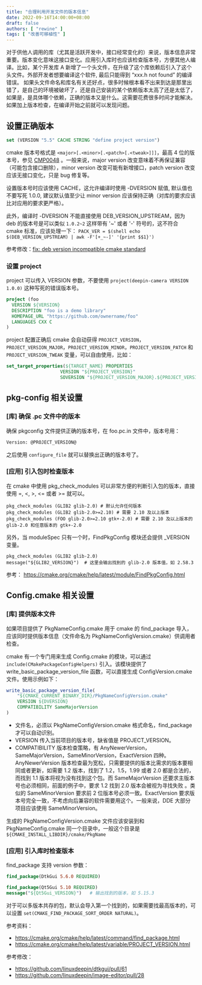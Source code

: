 ```yaml
---
title: "合理利用开发文件的版本信息"
date: 2022-09-16T14:00:00+08:00
draft: false
authors: [ "rewine" ]
tags: [ "改善可移植性" ]
---
```


对于供他人调用的库（尤其是活跃开发中，接口经常变化的）来说，版本信息非常重要。版本变化意味这接口变化。应用引入库时也应该检查版本号，方便其他人编译。比如，某个开发库 A 新增了一个头文件，在升级了这个库依赖后引入了这个头文件。外部开发者想要编译这个软件, 最后只能得到 “xxx.h not found” 的编译错误。 如果头文件命名和库名有关还好点，很多时候根本看不出来到达是那里出错了，是自己的环境被破坏了，还是自己安装的某个依赖版本太高了还是太低了，如果是，是具体哪个依赖，正确的版本又是什么。这需要花费很多时间才能解决。如果加上版本检查，在编译开始之前就可以发现问题。

<!--more-->

## 设置正确版本

```cmake
set (VERSION "5.5" CACHE STRING "define project version")
```

cmake 版本号格式是 `<major>[.<minor>[.<patch>[.<tweak>]]]`，最高 4 位的版本号，参见 [CMP0048](https://cmake.org/cmake/help/latest/policy/CMP0048.html#policy:CMP0048) 。一般来说，major version 改变意味着不再保证兼容（可能包含接口删除），minor version 改变可能有新增接口，patch version 改变应该无接口变化，只是 bug 修复等。

设置版本号时应该使用 CACHE，这允许编译时使用 -DVERSION 赋值, 默认值也不要写死 1.0.0, 建议默认值至少让 minor version 应该保持正确（对库的要求应该比对应用的要求更严格）。

此外，编译时 -DVERSION 不能直接使用 DEB_VERSION_UPSTREAM，因为 deb 的版本号是可以类似 `1.0.2~2` 这样带有 '~' 或者 '-' 符号的，这不符合 cmake 标准，应该处理一下：
`PACK_VER = $(shell echo $(DEB_VERSION_UPSTREAM) | awk -F'[+_~-]' '{print $$1}')`

参考修改：[fix: deb version incompatible cmake standard](https://github.com/linuxdeepin/image-editor/pull/28/commits/7e7ad599f5d1fd8410ae1f032f1881234b1b6eae)


### 设置 project 

project 可以传入 VERSION 参数，不要使用 `project(deepin-camera VERSION 1.0.0)` 这种写死的错误版本号。

```cmake
project (foo
  VERSION ${VERSION}
  DESCRIPTION "foo is a demo library"
  HOMEPAGE_URL "https://github.com/ownername/foo"
  LANGUAGES CXX C
)
```

project 配置正确后 cmake 会自动获得 `PROJECT_VERSION`，`PROJECT_VERSION_MAJOR`，`PROJECT_VERSION_MINOR`，`PROJECT_VERSION_PATCH` 和
`PROJECT_VERSION_TWEAK` 变量，可以自由使用，比如：

```cmake
set_target_properties(${TARGET_NAME} PROPERTIES
                    VERSION "${PROJECT_VERSION}"
                    SOVERSION "${PROJECT_VERSION_MAJOR}.${PROJECT_VERSION_MINOR}")
```
## pkg-config 相关设置
### [库] 确保 .pc 文件中的版本

确保 pkgconfig 文件提供正确的版本号，在 foo.pc.in 文件中，版本号用：

```txt
Version: @PROJECT_VERSION@
```

之后使用 `configure_file` 就可以替换出正确的版本号了。

### [应用] 引入包时检查版本

在 cmake 中使用 pkg_check_modules 可以非常方便的判断引入包的版本，直接使用   =, <, >, <= 或者 >= 就可以。

```
pkg_check_modules (GLIB2 glib-2.0) # 默认允许任何版本
pkg_check_modules (GLIB2 glib-2.0>=2.10) # 需要 2.10 及以上版本
pkg_check_modules (FOO glib-2.0>=2.10 gtk+-2.0) # 需要 2.10 及以上版本的 glib-2.0 和任意版本的 gtk+-2.0
```

另外，当 moduleSpec 只有一个时，FindPkgConfig 模块还会提供 <XXX>_VERSION 变量。

```
pkg_check_modules (GLIB2 glib-2.0)
message("${GLIB2_VERSION}")  # 这里会输出找到的 glib-2.0 版本值，如 2.58.3
```

参考： https://cmake.org/cmake/help/latest/module/FindPkgConfig.html

## Config.cmake 相关设置
### [库] 提供版本文件 

如果项目提供了 PkgNameConfig.cmake 用于 cmake 的 find_package 导入，应该同时提供版本信息（文件命名为 PkgNameConfigVersion.cmake）供调用者检查。

cmake 有一个专门用来生成 Config.cmake 的模块，可以通过  `include(CMakePackageConfigHelpers)` 引入。该模块提供了 write_basic_package_version_file 函数，可以直接生成 ConfigVersion.cmake 文件。使用示例如下：

```cmake
write_basic_package_version_file(
    "${CMAKE_CURRENT_BINARY_DIR}/PkgNameConfigVersion.cmake"
    VERSION ${DVERSION}
    COMPATIBILITY SameMajorVersion
)
```

- 文件名，必须以 PkgNameConfigVersion.cmake 格式命名，find_package 才可以自动识别。
- VERSION 传入当前项目的版本号，缺省值是 PROJECT_VERSION。
- COMPATIBILITY 版本检查策略，有  AnyNewerVersion，SameMajorVersion，SameMinorVersion，ExactVersion 四种。AnyNewerVersion 版本检查最为宽松，只需要提供的版本比需求的版本要相同或者更新，如需要 1.2 版本，找到了 1.2，1.5，1.99 或者 2.0 都是合法的，而找到 1.1 版本将视为没有找到这个包。而 SameMajorVersion 还要求主版本号也必须相同，前面的例子中，要求 1.2 找到 2.0 版本会被视为寻找失败 。类似的 SameMinorVersion 要求前 2 位版本号必须一致。ExactVersion 要求版本号完全一致，不考虑向后兼容的软件需要用这个。一般来说，DDE 大部分项目应该使用 SameMinorVersion。

生成的  PkgNameConfigVersion.cmake 文件应该安装到和 PkgNameConfig.cmake 同一个目录中，一般这个目录是 `${CMAKE_INSTALL_LIBDIR}/cmake/PkgName`

### [应用] 引入库时检查版本

find_package 支持 version 参数：

```cmake
find_package(DtkGui 5.6.0 REQUIRED)
```

```cmake
find_package(Qt5Gui 5.10 REQUIRED)
message("${Qt5Gui_VERSION}")   # 输出找到的版本，如 5.15.3
```

对于可以多版本共存的包，默认会导入第一个找到的，如果需要找最高版本的，可以设置 `set(CMAKE_FIND_PACKAGE_SORT_ORDER NATURAL)`。

参考资料：
- https://cmake.org/cmake/help/latest/command/find_package.html
- https://cmake.org/cmake/help/latest/variable/PROJECT_VERSION.html

参考修改：
- https://github.com/linuxdeepin/dtkgui/pull/61
- https://github.com/linuxdeepin/image-editor/pull/28
